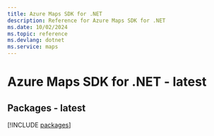 ```yaml
---
title: Azure Maps SDK for .NET
description: Reference for Azure Maps SDK for .NET
ms.date: 10/02/2024
ms.topic: reference
ms.devlang: dotnet
ms.service: maps
---
```

# Azure Maps SDK for .NET - latest
## Packages - latest
[!INCLUDE [packages](maps-index.md)]